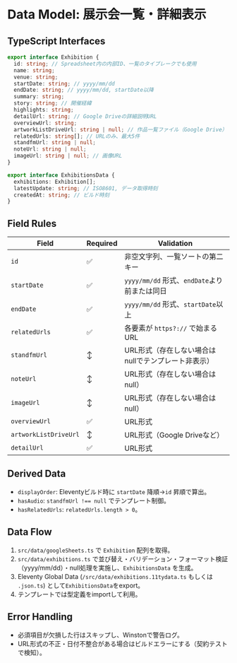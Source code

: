 # Data Model: 展示会一覧・詳細表示

## TypeScript Interfaces

```ts
export interface Exhibition {
  id: string; // Spreadsheet内の内部ID、一覧のタイブレークでも使用
  name: string;
  venue: string;
  startDate: string; // yyyy/mm/dd
  endDate: string; // yyyy/mm/dd, startDate以降
  summary: string;
  story: string; // 開催経緯
  highlights: string;
  detailUrl: string; // Google Driveの詳細説明URL
  overviewUrl: string;
  artworkListDriveUrl: string | null; // 作品一覧ファイル（Google Drive）
  relatedUrls: string[]; // URLのみ、最大5件
  standfmUrl: string | null;
  noteUrl: string | null;
  imageUrl: string | null; // 画像URL
}

export interface ExhibitionsData {
  exhibitions: Exhibition[];
  latestUpdate: string; // ISO8601, データ取得時刻
  createdAt: string; // ビルド時刻
}
```

## Field Rules

| Field                 | Required | Validation                                          |
| --------------------- | -------- | --------------------------------------------------- |
| `id`                  | ✅       | 非空文字列、一覧ソートの第二キー                    |
| `startDate`           | ✅       | `yyyy/mm/dd` 形式、`endDate`より前または同日        |
| `endDate`             | ✅       | `yyyy/mm/dd` 形式、`startDate`以上                  |
| `relatedUrls`         | ✅       | 各要素が `https?://` で始まる URL                   |
| `standfmUrl`          | ↕︎      | URL形式（存在しない場合はnullでテンプレート非表示） |
| `noteUrl`             | ↕︎      | URL形式（存在しない場合はnull）                     |
| `imageUrl`            | ↕︎      | URL形式（存在しない場合はnull）                     |
| `overviewUrl`         | ✅       | URL形式                                             |
| `artworkListDriveUrl` | ↕︎      | URL形式（Google Driveなど）                         |
| `detailUrl`           | ✅       | URL形式                                             |

## Derived Data

- `displayOrder`: Eleventyビルド時に `startDate` 降順→`id` 昇順で算出。
- `hasAudio`: `standfmUrl !== null` でテンプレート制御。
- `hasRelatedUrls`: `relatedUrls.length > 0`。

## Data Flow

1. `src/data/googleSheets.ts` で `Exhibition` 配列を取得。
2. `src/data/exhibitions.ts` で並び替え・バリデーション・フォーマット検証（yyyy/mm/dd）・null処理を実施し、`ExhibitionsData` を生成。
3. Eleventy Global Data (`/src/data/exhibitions.11tydata.ts` もしくは `.json.ts`) として`ExhibitionsData`をexport。
4. テンプレートでは型定義をimportして利用。

## Error Handling

- 必須項目が欠損した行はスキップし、Winstonで警告ログ。
- URL形式の不正・日付不整合がある場合はビルドエラーにする（契約テストで検知）。
